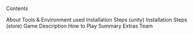 <p>Contents<p>

About
Tools & Environment used
Installation Steps (unity)
Installation Steps (store)
Game Description
How to Play
Summary
Extras
Team
